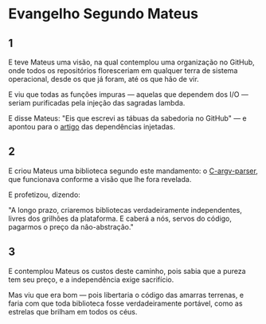 # Evangelho Segundo Mateus


## 1

E teve Mateus uma visão, na qual contemplou uma organização no GitHub,
onde todos os repositórios floresceriam em qualquer terra de sistema operacional,
desde os que já foram, até os que hão de vir.

E viu que todas as funções impuras — aquelas que dependem dos I/O —
seriam purificadas pela injeção das sagradas lambda.

E disse Mateus:
"Eis que escrevi as tábuas da sabedoria no GitHub" — e apontou para o [artigo](https://github.com/OUIsolutions/Articles/blob/main/articles/dependencie_injection.md) das dependências injetadas.


## 2

E criou Mateus uma biblioteca segundo este mandamento:
o [C-argv-parser](https://github.com/OUIsolutions/C-argv-parser),
que funcionava conforme a visão que lhe fora revelada.

E profetizou, dizendo:

"A longo prazo, criaremos bibliotecas verdadeiramente independentes,
livres dos grilhões da plataforma.
E caberá a nós, servos do código,
pagarmos o preço da não-abstração."


## 3

E contemplou Mateus os custos deste caminho,
pois sabia que a pureza tem seu preço,
e a independência exige sacrifício.

Mas viu que era bom — pois libertaria o código das amarras terrenas,
e faria com que toda biblioteca fosse verdadeiramente portável,
como as estrelas que brilham em todos os céus. 

